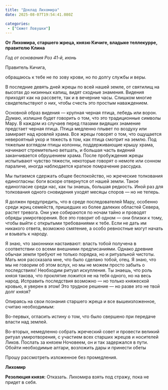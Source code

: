 ```yaml
---
title: "Доклад Лихомира"
date: 2025-08-07T19:54:41.080Z

categories:
 - ["Сюжет Ловушки"]
---
```


**От Лихомира, старшего жреца, князю Кичиге, владыке теллекурре,
правителю Клина**

*Год от основания Роз 41-й, июнь*

Правитель Кичига,

обращаюсь к тебе не по зову крови, но по долгу службы и веры.

В последние девять дней жрецы по всей нашей земле, от святилищ на
высотах до низинных капищ, видят сходные знамения. Видения приходят как
на рассвете, так и в вечерние часы. Слишком многие свидетельствуют о
них, чтобы счесть это простым наваждением.

Основной образ видения — крупная черная птица, лебедь или ворон. Думаю,
излишне будет говорить о том, что это традиционные символы Мару. В
каждом из случаев перед глазами видящих знамение предстает черная птица.
Птица медленно плывет по воздуху или замирает над кровлей храма. Все
жрецы говорят о том, что ощущается невероятный укор и тяжесть в том, как
птица смотрит на землю. Под тяжелым взглядом птицы колонны,
поддерживающие крышу храма, начинают стремительно ветшать, и большая
часть видений заканчивается обрушением храма. После пробуждения жрецы
испытывают чувство тяжести, некоторые говорят о немоте или сонном
параличе, иногда наблюдается краткое помрачение рассудка.

Мы пытаемся сдержать общее беспокойство, но жреческие толкования
единогласны: боги вскоре отвернутся от нашей земли. Такое единогласие
среди нас, как ты знаешь, большая редкость. Иной раз для толкования
одного сновидения уходят месяцы споров — но не теперь.

Я должен предупредить, что в среде последователей Мару, особенно среди
жриц семейств, пришедших из более далеких областей Севера, растет
тревога. Они уже собираются по ночам тайно и проводят обряды
умиротворения. Все это говорит об одном — они близки к тому, чтобы выйти
с открытыми требованиями к тебе. Если не дать им никакого ответа,
возможно смятение, а особо ревностные могут начать и взывать к народу.

Я знаю, что законники настаивают: власть тобой получена в соответствии
со всеми внешними предписаниями. Однако древние обычаи земли требуют не
только порядка, но и ритуальной чистоты. Мать моя рассказала мне, что
было сделано тобой, отец. Я знаю, что мы не говорим об этом вслух, но мы
не можем просто забыть о последствиях! Необходим ритуал искупления. Ты
знаешь, что роль князя такова, что проклятие ложится не на тебя одного,
но на весь народ. Исправить последствия возможно — но только княжеской
кровью, я уверен в этом! Это трудное решение — но разве это не твой долг
князя?

Опираясь на свои познания старшего жреца и все вышеизложенное, считаю
<span class="underline">необходимым</span>:

Во-первых, огласить истину о том, что было свершено при передаче власти
над землей.

Во-вторых, немедленно собрать жреческий совет и провести великий ритуал
умиротворения, с участием всех старших жрецов и носителей Ликов. Послать
за князем Ночовеем, он и так задержался в пути. Обойти необходимые
алтари, возложить дары и принести обеты

Прошу рассмотреть изложенное без промедления.

**Лихомир**

**Резолюция князя:** Отказать. Лихомира взять под стражу, пока не придет
в себя.
